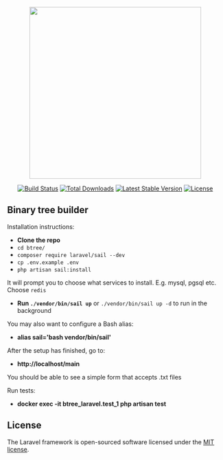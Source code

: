 <p align="center"><a href="https://laravel.com" target="_blank"><img src="https://raw.githubusercontent.com/laravel/art/master/logo-lockup/5%20SVG/2%20CMYK/1%20Full%20Color/laravel-logolockup-cmyk-red.svg" width="400"></a></p>

<p align="center">
<a href="https://travis-ci.org/laravel/framework"><img src="https://travis-ci.org/laravel/framework.svg" alt="Build Status"></a>
<a href="https://packagist.org/packages/laravel/framework"><img src="https://img.shields.io/packagist/dt/laravel/framework" alt="Total Downloads"></a>
<a href="https://packagist.org/packages/laravel/framework"><img src="https://img.shields.io/packagist/v/laravel/framework" alt="Latest Stable Version"></a>
<a href="https://packagist.org/packages/laravel/framework"><img src="https://img.shields.io/packagist/l/laravel/framework" alt="License"></a>
</p>

## Binary tree builder

Installation instructions:

- **Clone the repo**
- `cd btree/`
- `composer require laravel/sail --dev` 
- `cp .env.example .env`
- `php artisan sail:install`

It will prompt you to choose what services to install. E.g. mysql, pgsql etc.
Choose `redis`
- **Run `./vendor/bin/sail up`** or `./vendor/bin/sail up -d` to run in the background

You may also want to configure a Bash alias:
- **alias sail='bash vendor/bin/sail'**

After the setup has finished, go to:

- **http://localhost/main**

You should be able to see a simple form that accepts .txt files

Run tests:

- **docker exec -it btree_laravel.test_1 php artisan test**

## License

The Laravel framework is open-sourced software licensed under the [MIT license](https://opensource.org/licenses/MIT).
